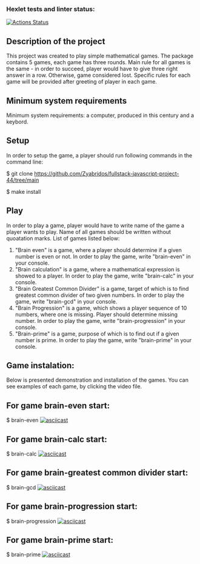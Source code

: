 ### Hexlet tests and linter status:
[![Actions Status](https://github.com/Zyabridos/fullstack-javascript-project-44/workflows/hexlet-check/badge.svg)](https://github.com/Zyabridos/fullstack-javascript-project-44/actions)

## Description of the project
This project was created to play simple mathematical games. The package contains 5 games, each game has three rounds. Main rule for all games is the same - in order to succeed, player would have to give three right answer in a row. Otherwise, game considered lost. Specific rules for each game will be provided after greeting of player in each game.
## Minimum system requirements
Minimum system requirements: a computer, produced in this century and a keybord.
## Setup
In order to setup the game, a player should run following commands in the command line:
 
$ git clone https://github.com/Zyabridos/fullstack-javascript-project-44/tree/main
 
$ make install

## Play
In order to play a game, player would have to write name of the game a player wants to play. Name of all games should be written without quoatation marks. List of games listed below:
  1. "Brain even" is a game, where a player should determine if a given number is even or not. In order to play the game, write "brain-even" in your console.
  2. "Brain calculation" is a game, where a mathematical expression is showed to a player. In order to play the game, write "brain-calc" in your console. 
  3. "Brain Greatest Common Divider" is a game, target of which is to find greatest common divider of two given numbers. In order to play the game, write "brain-gcd" in your console. 
  4. "Brain Progression" is a game, which shows a player sequence of 10 numbers, where one is missing. Player should determine missing number. In order to play the game, write "brain-progression" in your console. 
  5. "Brain-prime" is a game, purpose of which is to find out if a given number is prime. In order to play the game, write "brain-prime" in your console. 
## Game instalation:
Below is presented demonstration and installation of the games. You can see examples of each game, by clicking the video file.
## For game brain-even start:
$ brain-even
[![asciicast](https://asciinema.org/a/WdCdiVgZQgvj3rMaoQfEdvq7W.svg)](https://asciinema.org/a/WdCdiVgZQgvj3rMaoQfEdvq7W)
## For game brain-calc start:
$ brain-calc
[![asciicast](https://asciinema.org/a/1dNup5l5jsFWU4V4XQIRRkLsv.svg)](https://asciinema.org/a/1dNup5l5jsFWU4V4XQIRRkLsv)
## For game brain-greatest common divider start:
$ brain-gcd
[![asciicast](https://asciinema.org/a/lDZCkFm95xoSJsdz5hvpZrNlY.svg)](https://asciinema.org/a/lDZCkFm95xoSJsdz5hvpZrNlY)
## For game brain-progression start:
$ brain-progression
[![asciicast](https://asciinema.org/a/dHFvhHCTO4Q283Qx4HIrAtb5N.svg)](https://asciinema.org/a/dHFvhHCTO4Q283Qx4HIrAtb5N)
## For game brain-prime start:
$ brain-prime
[![asciicast](https://asciinema.org/a/FvBaYqpt4ghOcqnoRRFR3Ck8R.svg)](https://asciinema.org/a/FvBaYqpt4ghOcqnoRRFR3Ck8R)